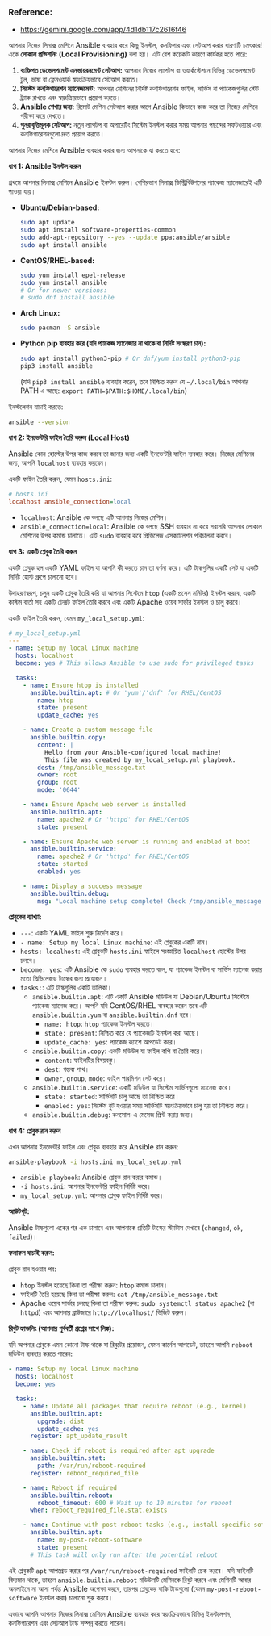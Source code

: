 ### Reference:
- https://gemini.google.com/app/4d1db117c2616f46

আপনার নিজের লিনাক্স মেশিনে Ansible ব্যবহার করে কিছু ইনস্টল, কনফিগার এবং সেটআপ করার ধারণাটি চমৎকার\! একে **লোকাল প্রভিশনিং (Local Provisioning)** বলা হয়। এটি বেশ কয়েকটি কারণে কার্যকর হতে পারে:

1.  **ব্যক্তিগত ডেভেলপমেন্ট এনভায়রনমেন্ট সেটআপ:** আপনার নিজের ল্যাপটপ বা ওয়ার্কস্টেশনে বিভিন্ন ডেভেলপমেন্ট টুল, ভাষা বা ফ্রেমওয়ার্ক স্বয়ংক্রিয়ভাবে সেটআপ করতে।
2.  **সিস্টেম কনফিগারেশন ম্যানেজমেন্ট:** আপনার মেশিনের নির্দিষ্ট কনফিগারেশন ফাইল, সার্ভিস বা প্যাকেজগুলির স্টেট ট্র্যাক রাখতে এবং স্বয়ংক্রিয়ভাবে প্রয়োগ করতে।
3.  **Ansible শেখার জন্য:** রিমোট মেশিন সেটআপ করার আগে Ansible কিভাবে কাজ করে তা নিজের মেশিনে পরীক্ষা করে দেখতে।
4.  **পুনরাবৃত্তিমূলক সেটআপ:** নতুন ল্যাপটপ বা অপারেটিং সিস্টেম ইনস্টল করার সময় আপনার পছন্দের সফটওয়্যার এবং কনফিগারেশনগুলো দ্রুত প্রয়োগ করতে।

আপনার নিজের মেশিনে Ansible ব্যবহার করার জন্য আপনাকে যা করতে হবে:

**ধাপ 1: Ansible ইনস্টল করুন**

প্রথমে আপনার লিনাক্স মেশিনে Ansible ইনস্টল করুন। বেশিরভাগ লিনাক্স ডিস্ট্রিবিউশনের প্যাকেজ ম্যানেজারেই এটি পাওয়া যায়।

  * **Ubuntu/Debian-based:**
    ```bash
    sudo apt update
    sudo apt install software-properties-common
    sudo add-apt-repository --yes --update ppa:ansible/ansible
    sudo apt install ansible
    ```
  * **CentOS/RHEL-based:**
    ```bash
    sudo yum install epel-release
    sudo yum install ansible
    # Or for newer versions:
    # sudo dnf install ansible
    ```
  * **Arch Linux:**
    ```bash
    sudo pacman -S ansible
    ```
  * **Python pip ব্যবহার করে (যদি প্যাকেজ ম্যানেজার না থাকে বা নির্দিষ্ট সংস্করণ চান):**
    ```bash
    sudo apt install python3-pip # Or dnf/yum install python3-pip
    pip3 install ansible
    ```
    (যদি `pip3 install ansible` ব্যবহার করেন, তবে নিশ্চিত করুন যে `~/.local/bin` আপনার PATH এ আছে: `export PATH=$PATH:$HOME/.local/bin`)

ইনস্টলেশন যাচাই করতে:

```bash
ansible --version
```

**ধাপ 2: ইনভেন্টরি ফাইল তৈরি করুন (Local Host)**

Ansible কোন হোস্টের উপর কাজ করবে তা জানার জন্য একটি ইনভেন্টরি ফাইল ব্যবহার করে। নিজের মেশিনের জন্য, আপনি `localhost` ব্যবহার করবেন।

একটি ফাইল তৈরি করুন, যেমন `hosts.ini`:

```ini
# hosts.ini
localhost ansible_connection=local
```

  * `localhost`: Ansible কে বলছে এটি আপনার নিজের মেশিন।
  * `ansible_connection=local`: Ansible কে বলছে SSH ব্যবহার না করে সরাসরি আপনার লোকাল মেশিনের উপর কমান্ড চালাতে। এটি `sudo` ব্যবহার করে প্রিভিলেজ এসক্যালেশন পরিচালনা করবে।

**ধাপ 3: একটি প্লেবুক তৈরি করুন**

একটি প্লেবুক হল একটি YAML ফাইল যা আপনি কী করতে চান তা বর্ণনা করে। এটি টাস্কগুলির একটি সেট যা একটি নির্দিষ্ট হোস্ট গ্রুপে চালানো হবে।

উদাহরণস্বরূপ, চলুন একটি প্লেবুক তৈরি করি যা আপনার সিস্টেমে `htop` (একটি প্রসেস মনিটর) ইনস্টল করবে, একটি কাস্টম বার্তা সহ একটি টেক্সট ফাইল তৈরি করবে এবং একটি Apache ওয়েব সার্ভার ইনস্টল ও চালু করবে।

একটি ফাইল তৈরি করুন, যেমন `my_local_setup.yml`:

```yaml
# my_local_setup.yml
---
- name: Setup my local Linux machine
  hosts: localhost
  become: yes # This allows Ansible to use sudo for privileged tasks

  tasks:
    - name: Ensure htop is installed
      ansible.builtin.apt: # Or 'yum'/'dnf' for RHEL/CentOS
        name: htop
        state: present
        update_cache: yes

    - name: Create a custom message file
      ansible.builtin.copy:
        content: |
          Hello from your Ansible-configured local machine!
          This file was created by my_local_setup.yml playbook.
        dest: /tmp/ansible_message.txt
        owner: root
        group: root
        mode: '0644'

    - name: Ensure Apache web server is installed
      ansible.builtin.apt:
        name: apache2 # Or 'httpd' for RHEL/CentOS
        state: present

    - name: Ensure Apache web server is running and enabled at boot
      ansible.builtin.service:
        name: apache2 # Or 'httpd' for RHEL/CentOS
        state: started
        enabled: yes

    - name: Display a success message
      ansible.builtin.debug:
        msg: "Local machine setup complete! Check /tmp/ansible_message.txt and your Apache web server."
```

**প্লেবুকের ব্যাখ্যা:**

  * `---`: একটি YAML ফাইল শুরু নির্দেশ করে।
  * `- name: Setup my local Linux machine`: এই প্লেবুকের একটি নাম।
  * `hosts: localhost`: এই প্লেবুকটি `hosts.ini` ফাইলে সংজ্ঞায়িত `localhost` হোস্টের উপর চলবে।
  * `become: yes`: এটি Ansible কে `sudo` ব্যবহার করতে বলে, যা প্যাকেজ ইনস্টল বা সার্ভিস ম্যানেজ করার মতো প্রিভিলেজড টাস্কের জন্য প্রয়োজন।
  * `tasks:`: এটি টাস্কগুলির একটি তালিকা।
      * `ansible.builtin.apt`: এটি একটি Ansible মডিউল যা Debian/Ubuntu সিস্টেমে প্যাকেজ ম্যানেজ করে। আপনি যদি CentOS/RHEL ব্যবহার করেন তবে এটি `ansible.builtin.yum` বা `ansible.builtin.dnf` হবে।
          * `name: htop`: `htop` প্যাকেজ ইনস্টল করতে।
          * `state: present`: নিশ্চিত করে যে প্যাকেজটি ইনস্টল করা আছে।
          * `update_cache: yes`: প্যাকেজ ক্যাশে আপডেট করে।
      * `ansible.builtin.copy`: একটি মডিউল যা ফাইল কপি বা তৈরি করে।
          * `content`: ফাইলটির বিষয়বস্তু।
          * `dest`: গন্তব্য পাথ।
          * `owner`, `group`, `mode`: ফাইল পারমিশন সেট করে।
      * `ansible.builtin.service`: একটি মডিউল যা সিস্টেম সার্ভিসগুলো ম্যানেজ করে।
          * `state: started`: সার্ভিসটি চালু আছে তা নিশ্চিত করে।
          * `enabled: yes`: সিস্টেম বুট হওয়ার সময় সার্ভিসটি স্বয়ংক্রিয়ভাবে চালু হয় তা নিশ্চিত করে।
      * `ansible.builtin.debug`: কনসোল-এ মেসেজ প্রিন্ট করার জন্য।

**ধাপ 4: প্লেবুক রান করুন**

এখন আপনার ইনভেন্টরি ফাইল এবং প্লেবুক ব্যবহার করে Ansible রান করুন:

```bash
ansible-playbook -i hosts.ini my_local_setup.yml
```

  * `ansible-playbook`: Ansible প্লেবুক রান করার কমান্ড।
  * `-i hosts.ini`: আপনার ইনভেন্টরি ফাইল নির্দিষ্ট করে।
  * `my_local_setup.yml`: আপনার প্লেবুক ফাইল নির্দিষ্ট করে।

**আউটপুট:**

Ansible টাস্কগুলো একের পর এক চালাবে এবং আপনাকে প্রতিটি টাস্কের স্ট্যাটাস দেখাবে (`changed`, `ok`, `failed`)।

**ফলাফল যাচাই করুন:**

প্লেবুক রান হওয়ার পর:

  * `htop` ইনস্টল হয়েছে কিনা তা পরীক্ষা করুন: `htop` কমান্ড চালান।
  * ফাইলটি তৈরি হয়েছে কিনা তা পরীক্ষা করুন: `cat /tmp/ansible_message.txt`
  * Apache ওয়েব সার্ভার চলছে কিনা তা পরীক্ষা করুন: `sudo systemctl status apache2` (বা `httpd`) এবং আপনার ব্রাউজারে `http://localhost/` ভিজিট করুন।

**রিবুট হ্যান্ডলিং (আপনার পূর্ববর্তী প্রশ্নের সাথে লিঙ্ক):**

যদি আপনার প্লেবুকে এমন কোনো টাস্ক থাকে যা রিবুটের প্রয়োজন, যেমন কার্নেল আপডেট, তাহলে আপনি `reboot` মডিউল ব্যবহার করতে পারেন:

```yaml
- name: Setup my local Linux machine
  hosts: localhost
  become: yes

  tasks:
    - name: Update all packages that require reboot (e.g., kernel)
      ansible.builtin.apt:
        upgrade: dist
        update_cache: yes
      register: apt_update_result

    - name: Check if reboot is required after apt upgrade
      ansible.builtin.stat:
        path: /var/run/reboot-required
      register: reboot_required_file

    - name: Reboot if required
      ansible.builtin.reboot:
        reboot_timeout: 600 # Wait up to 10 minutes for reboot
      when: reboot_required_file.stat.exists

    - name: Continue with post-reboot tasks (e.g., install specific software)
      ansible.builtin.apt:
        name: my-post-reboot-software
        state: present
      # This task will only run after the potential reboot
```

এই প্লেবুকটি `apt` আপগ্রেড করার পর `/var/run/reboot-required` ফাইলটি চেক করবে। যদি ফাইলটি বিদ্যমান থাকে, তাহলে `ansible.builtin.reboot` মডিউলটি মেশিনকে রিবুট করবে এবং মেশিনটি আবার অনলাইনে না আসা পর্যন্ত Ansible অপেক্ষা করবে, তারপর প্লেবুকের বাকি টাস্কগুলো (যেমন `my-post-reboot-software` ইনস্টল করা) চালানো শুরু করবে।

এভাবে আপনি আপনার নিজের লিনাক্স মেশিনে Ansible ব্যবহার করে স্বয়ংক্রিয়ভাবে বিভিন্ন ইনস্টলেশন, কনফিগারেশন এবং সেটআপ টাস্ক সম্পন্ন করতে পারেন।